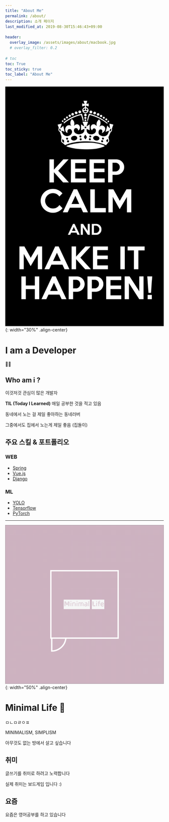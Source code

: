 ```yaml
---
title: "About Me"
permalink: /about/
description: 소개 페이지
last_modified_at: 2019-08-30T15:46:43+09:00

header:
  overlay_image: /assets/images/about/macbook.jpg
  # overlay_filter: 0.2

# toc
toc: True
toc_sticky: true
toc_label: "About Me"
---
```

![Keep Calm](/assets/images/about/keep-calm.png){: width="30%" .align-center}

# I am a Developer 
👨‍💻

## Who am i ?
이것저것 관심이 많은 개발자

**TIL (Today I Learned)**
매일 공부한 것을 적고 있음

동네에서 노는 걸 제일 좋아하는 동네러버

그중에서도 집에서 노는게 제일 좋음 (집돌이)

## 주요 스킬 & 포트폴리오
### WEB
 - [Spring](#)
 - [Vue.js](#)
 - [Django](#)

### ML
 - [YOLO](#)
 - [Tensorflow](#)
 - [PyTorch](#)

---
![Minimal Life](/assets/images/about/minimal-life.png){: width="50%" .align-center}

# Minimal Life 👀

ㅁㄴㅁㄹㅇㅍ

MINIMALISM, SIMPLISM

아무것도 없는 방에서 살고 싶습니다


## 취미
글쓰기를 취미로 하려고 노력합니다

실제 취미는 보드게임 입니다 :)

## 요즘
요즘은 영어공부를 하고 있습니다